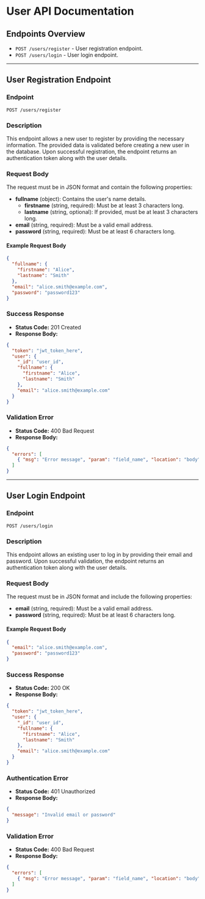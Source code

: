 # User API Documentation

## Endpoints Overview

- `POST /users/register` - User registration endpoint.
- `POST /users/login` - User login endpoint.

---

## User Registration Endpoint

### Endpoint

`POST /users/register`

### Description

This endpoint allows a new user to register by providing the necessary information. The provided data is validated before creating a new user in the database. Upon successful registration, the endpoint returns an authentication token along with the user details.

### Request Body

The request must be in JSON format and contain the following properties:

- **fullname** (object): Contains the user's name details.
  - **firstname** (string, required): Must be at least 3 characters long.
  - **lastname** (string, optional): If provided, must be at least 3 characters long.
- **email** (string, required): Must be a valid email address.
- **password** (string, required): Must be at least 6 characters long.

#### Example Request Body

```json
{
  "fullname": {
    "firstname": "Alice",
    "lastname": "Smith"
  },
  "email": "alice.smith@example.com",
  "password": "password123"
}
```

### Success Response

- **Status Code:** 201 Created
- **Response Body:**

```json
{
  "token": "jwt_token_here",
  "user": {
    "_id": "user_id",
    "fullname": {
      "firstname": "Alice",
      "lastname": "Smith"
    },
    "email": "alice.smith@example.com"
  }
}
```

### Validation Error

- **Status Code:** 400 Bad Request
- **Response Body:**

```json
{
  "errors": [
    { "msg": "Error message", "param": "field_name", "location": "body" }
  ]
}
```

---

## User Login Endpoint

### Endpoint

`POST /users/login`

### Description

This endpoint allows an existing user to log in by providing their email and password. Upon successful validation, the endpoint returns an authentication token along with the user details.

### Request Body

The request must be in JSON format and include the following properties:

- **email** (string, required): Must be a valid email address.
- **password** (string, required): Must be at least 6 characters long.

#### Example Request Body

```json
{
  "email": "alice.smith@example.com",
  "password": "password123"
}
```

### Success Response

- **Status Code:** 200 OK
- **Response Body:**

```json
{
  "token": "jwt_token_here",
  "user": {
    "_id": "user_id",
    "fullname": {
      "firstname": "Alice",
      "lastname": "Smith"
    },
    "email": "alice.smith@example.com"
  }
}
```

### Authentication Error

- **Status Code:** 401 Unauthorized
- **Response Body:**

```json
{
  "message": "Invalid email or password"
}
```

### Validation Error

- **Status Code:** 400 Bad Request
- **Response Body:**

```json
{
  "errors": [
    { "msg": "Error message", "param": "field_name", "location": "body" }
  ]
}
```
